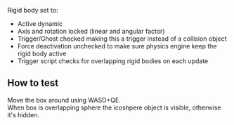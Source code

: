 Rigid body set to:
- Active dynamic
- Axis and rotation locked (linear and angular factor)
- Trigger/Ghost checked making this a trigger instead of a collision object
- Force deactivation unchecked to make sure physics engine keep the rigid body active
- Trigger script checks for overlapping rigid bodies on each update

## How to test
Move the box around using WASD+QE.  
When box is overlapping sphere the icoshpere object is visible, otherwise it's hidden.
